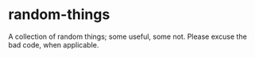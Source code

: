 # random-things
A collection of random things; some useful, some not. Please excuse the bad code, when applicable.
